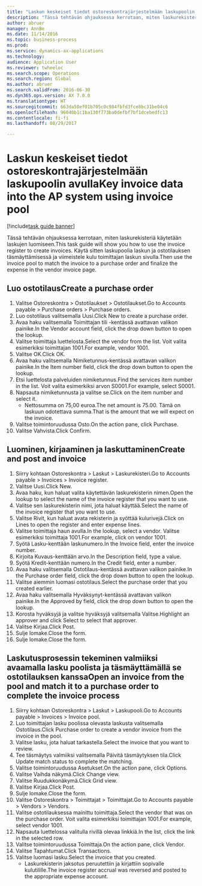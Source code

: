 ```yaml
--- 
title: "Laskun keskeiset tiedot ostoreskontrajärjestelmään laskupoolin avulla"
description: "Tässä tehtävän ohjauksessa kerrotaan, miten laskurekisteriä käytetään laskujen luomiseen."
author: abruer
manager: AnnBe
ms.date: 11/14/2016
ms.topic: business-process
ms.prod: 
ms.service: dynamics-ax-applications
ms.technology: 
audience: Application User
ms.reviewer: twheeloc
ms.search.scope: Operations
ms.search.region: Global
ms.author: abruer
ms.search.validFrom: 2016-06-30
ms.dyn365.ops.version: AX 7.0.0
ms.translationtype: HT
ms.sourcegitcommit: 663da58ef01b705c0c984fbfd3fce8bc31be04c6
ms.openlocfilehash: 96040b1c1ba130f773ba0defbf7bf1dcebedfc13
ms.contentlocale: fi-fi
ms.lasthandoff: 08/29/2017

---
```

# <a name="key-invoice-data-into-the-ap-system-using-invoice-pool"></a><span data-ttu-id="2a24b-103">Laskun keskeiset tiedot ostoreskontrajärjestelmään laskupoolin avulla</span><span class="sxs-lookup"><span data-stu-id="2a24b-103">Key invoice data into the AP system using invoice pool</span></span>

[!include[task guide banner](../../includes/task-guide-banner.md)]

<span data-ttu-id="2a24b-104">Tässä tehtävän ohjauksessa kerrotaan, miten laskurekisteriä käytetään laskujen luomiseen.</span><span class="sxs-lookup"><span data-stu-id="2a24b-104">This task guide will show you how to use the invoice register to create invoices.</span></span>  <span data-ttu-id="2a24b-105">Käytä sitten laskupoolia laskun ja ostotilauksen täsmäyttämisessä ja viimeistele kulu toimittajan laskun sivulla.</span><span class="sxs-lookup"><span data-stu-id="2a24b-105">Then use the invoice pool to match the invoice to a purchase order and finalize the expense in the vendor invoice page.</span></span>


## <a name="create-a-purchase-order"></a><span data-ttu-id="2a24b-106">Luo ostotilaus</span><span class="sxs-lookup"><span data-stu-id="2a24b-106">Create a purchase order</span></span>
1. <span data-ttu-id="2a24b-107">Valitse Ostoreskontra > Ostotilaukset > Ostotilaukset.</span><span class="sxs-lookup"><span data-stu-id="2a24b-107">Go to Accounts payable > Purchase orders > Purchase orders.</span></span>
2. <span data-ttu-id="2a24b-108">Luo ostotilaus valitsemalla Uusi.</span><span class="sxs-lookup"><span data-stu-id="2a24b-108">Click New to create a purchase order.</span></span>
3. <span data-ttu-id="2a24b-109">Avaa haku valitsemalla Toimittajan tili -kentässä avattavan valikon painike.</span><span class="sxs-lookup"><span data-stu-id="2a24b-109">In the Vendor account field, click the drop down button to open the lookup.</span></span>
4. <span data-ttu-id="2a24b-110">Valitse toimittaja luettelosta.</span><span class="sxs-lookup"><span data-stu-id="2a24b-110">Select the vendor from the list.</span></span> <span data-ttu-id="2a24b-111">Voit valita esimerkiksi toimittajan 1001.</span><span class="sxs-lookup"><span data-stu-id="2a24b-111">For example, vendor 1001.</span></span>
5. <span data-ttu-id="2a24b-112">Valitse OK.</span><span class="sxs-lookup"><span data-stu-id="2a24b-112">Click OK.</span></span>
6. <span data-ttu-id="2a24b-113">Avaa haku valitsemalla Nimiketunnus-kentässä avattavan valikon painike.</span><span class="sxs-lookup"><span data-stu-id="2a24b-113">In the Item number field, click the drop down button to open the lookup.</span></span>
7. <span data-ttu-id="2a24b-114">Etsi luettelosta palveluiden nimiketunnus.</span><span class="sxs-lookup"><span data-stu-id="2a24b-114">Find the services item number in the list.</span></span> <span data-ttu-id="2a24b-115">Voit valita esimerkiksi arvon S0001.</span><span class="sxs-lookup"><span data-stu-id="2a24b-115">For example, select S0001.</span></span>
8. <span data-ttu-id="2a24b-116">Napsauta nimiketunnusta ja valitse se.</span><span class="sxs-lookup"><span data-stu-id="2a24b-116">Click on the item number and select it.</span></span>
    * <span data-ttu-id="2a24b-117">Nettosumma on 75,00 euroa.</span><span class="sxs-lookup"><span data-stu-id="2a24b-117">The net amount is 75.00.</span></span>  <span data-ttu-id="2a24b-118">Tämä on laskuun odotettava summa.</span><span class="sxs-lookup"><span data-stu-id="2a24b-118">That is the amount that we will expect on the invoice.</span></span>  
9. <span data-ttu-id="2a24b-119">Valitse toimintoruudussa Osto.</span><span class="sxs-lookup"><span data-stu-id="2a24b-119">On the action pane, click Purchase.</span></span>
10. <span data-ttu-id="2a24b-120">Valitse Vahvista.</span><span class="sxs-lookup"><span data-stu-id="2a24b-120">Click Confirm.</span></span>

## <a name="create-and-post-and-invoice"></a><span data-ttu-id="2a24b-121">Luominen, kirjaaminen ja laskuttaminen</span><span class="sxs-lookup"><span data-stu-id="2a24b-121">Create and post and invoice</span></span>
1. <span data-ttu-id="2a24b-122">Siirry kohtaan Ostoreskontra > Laskut > Laskurekisteri.</span><span class="sxs-lookup"><span data-stu-id="2a24b-122">Go to Accounts payable > Invoices > Invoice register.</span></span>
2. <span data-ttu-id="2a24b-123">Valitse Uusi.</span><span class="sxs-lookup"><span data-stu-id="2a24b-123">Click New.</span></span>
3. <span data-ttu-id="2a24b-124">Avaa haku, kun haluat valita käytettävän laskurekisterin nimen.</span><span class="sxs-lookup"><span data-stu-id="2a24b-124">Open the lookup to select the name of the invoice register that you want to use.</span></span>
4. <span data-ttu-id="2a24b-125">Valitse sen laskurekisterin nimi, jota haluat käyttää.</span><span class="sxs-lookup"><span data-stu-id="2a24b-125">Select the name of the invoice register that you want to use.</span></span>
5. <span data-ttu-id="2a24b-126">Valitse Rivit, kun haluat avata rekisterin ja syöttää kulurivejä.</span><span class="sxs-lookup"><span data-stu-id="2a24b-126">Click on Lines to open the register and enter expense lines.</span></span>
6. <span data-ttu-id="2a24b-127">Valitse toimittaja haun avulla.</span><span class="sxs-lookup"><span data-stu-id="2a24b-127">In the lookup, select a vendor.</span></span> <span data-ttu-id="2a24b-128">Valitse esimerkiksi toimittaja 1001.</span><span class="sxs-lookup"><span data-stu-id="2a24b-128">For example, click on vendor 1001.</span></span>
7. <span data-ttu-id="2a24b-129">Syötä Lasku-kenttään laskunumero.</span><span class="sxs-lookup"><span data-stu-id="2a24b-129">In the Invoice field, enter the invoice number.</span></span>
8. <span data-ttu-id="2a24b-130">Kirjoita Kuvaus-kenttään arvo.</span><span class="sxs-lookup"><span data-stu-id="2a24b-130">In the Description field, type a value.</span></span>
9. <span data-ttu-id="2a24b-131">Syötä Kredit-kenttään numero.</span><span class="sxs-lookup"><span data-stu-id="2a24b-131">In the Credit field, enter a number.</span></span>
10. <span data-ttu-id="2a24b-132">Avaa haku valitsemalla Ostotilaus-kentässä avattavan valikon painike.</span><span class="sxs-lookup"><span data-stu-id="2a24b-132">In the Purchase order field, click the drop down button to open the lookup.</span></span>
11. <span data-ttu-id="2a24b-133">Valitse aiemmin luomasi ostotilaus.</span><span class="sxs-lookup"><span data-stu-id="2a24b-133">Select the purchase order that you created earlier.</span></span>
12. <span data-ttu-id="2a24b-134">Avaa haku valitsemalla Hyväksynyt-kentässä avattavan valikon painike.</span><span class="sxs-lookup"><span data-stu-id="2a24b-134">In the Approved by field, click the drop down button to open the lookup.</span></span>
13. <span data-ttu-id="2a24b-135">Korosta hyväksyjä ja valitse hyväksyjä valitsemalla Valitse.</span><span class="sxs-lookup"><span data-stu-id="2a24b-135">Highlight an approver and click Select to select that approver.</span></span>
14. <span data-ttu-id="2a24b-136">Valitse Kirjaa.</span><span class="sxs-lookup"><span data-stu-id="2a24b-136">Click Post.</span></span>
15. <span data-ttu-id="2a24b-137">Sulje lomake.</span><span class="sxs-lookup"><span data-stu-id="2a24b-137">Close the form.</span></span>
16. <span data-ttu-id="2a24b-138">Sulje lomake.</span><span class="sxs-lookup"><span data-stu-id="2a24b-138">Close the form.</span></span>

## <a name="open-an-invoice-from-the-pool-and-match-it-to-a-purchase-order-to-complete-the-invoice-process"></a><span data-ttu-id="2a24b-139">Laskutusprosessin tekeminen valmiiksi avaamalla lasku poolista ja täsmäyttämällä se ostotilauksen kanssa</span><span class="sxs-lookup"><span data-stu-id="2a24b-139">Open an invoice from the pool and match it to a purchase order to complete the invoice process</span></span>
1. <span data-ttu-id="2a24b-140">Siirry kohtaan Ostoreskontra > Laskut > Laskupooli.</span><span class="sxs-lookup"><span data-stu-id="2a24b-140">Go to Accounts payable > Invoices > Invoice pool.</span></span>
2. <span data-ttu-id="2a24b-141">Luo toimittajan lasku poolissa olevasta laskusta valitsemalla Ostotilaus.</span><span class="sxs-lookup"><span data-stu-id="2a24b-141">Click Purchase order to create a vendor invoice from the invoice in the pool.</span></span>
3. <span data-ttu-id="2a24b-142">Valitse lasku, jota haluat tarkastella.</span><span class="sxs-lookup"><span data-stu-id="2a24b-142">Select the invoice that you want to review.</span></span>
4. <span data-ttu-id="2a24b-143">Tee täsmäytys valmiiksi valitsemalla Päivitä täsmäytyksen tila.</span><span class="sxs-lookup"><span data-stu-id="2a24b-143">Click Update match status to complete the matching.</span></span>
5. <span data-ttu-id="2a24b-144">Valitse toimintoruudussa Asetukset.</span><span class="sxs-lookup"><span data-stu-id="2a24b-144">On the action pane, click Options.</span></span>
6. <span data-ttu-id="2a24b-145">Valitse Vaihda näkymä.</span><span class="sxs-lookup"><span data-stu-id="2a24b-145">Click Change view.</span></span>
7. <span data-ttu-id="2a24b-146">Valitse Ruudukkonäkymä.</span><span class="sxs-lookup"><span data-stu-id="2a24b-146">Click Grid view.</span></span>
8. <span data-ttu-id="2a24b-147">Valitse Kirjaa.</span><span class="sxs-lookup"><span data-stu-id="2a24b-147">Click Post.</span></span>
9. <span data-ttu-id="2a24b-148">Sulje lomake.</span><span class="sxs-lookup"><span data-stu-id="2a24b-148">Close the form.</span></span>
10. <span data-ttu-id="2a24b-149">Valitse Ostoreskontra > Toimittajat > Toimittajat.</span><span class="sxs-lookup"><span data-stu-id="2a24b-149">Go to Accounts payable > Vendors > Vendors.</span></span>
11. <span data-ttu-id="2a24b-150">Valitse ostotilauksessa mainittu toimittaja.</span><span class="sxs-lookup"><span data-stu-id="2a24b-150">Select the vendor that was on the purchase order.</span></span> <span data-ttu-id="2a24b-151">Voit valita esimerkiksi toimittajan 1001.</span><span class="sxs-lookup"><span data-stu-id="2a24b-151">For example, select vendor 1001.</span></span>
12. <span data-ttu-id="2a24b-152">Napsauta luettelossa valitulla rivillä olevaa linkkiä.</span><span class="sxs-lookup"><span data-stu-id="2a24b-152">In the list, click the link in the selected row.</span></span>
13. <span data-ttu-id="2a24b-153">Valitse toimintoruudussa Toimittaja.</span><span class="sxs-lookup"><span data-stu-id="2a24b-153">On the action pane, click Vendor.</span></span>
14. <span data-ttu-id="2a24b-154">Valitse Tapahtumat.</span><span class="sxs-lookup"><span data-stu-id="2a24b-154">Click Transactions.</span></span>
15. <span data-ttu-id="2a24b-155">Valitse luomasi lasku.</span><span class="sxs-lookup"><span data-stu-id="2a24b-155">Select the invoice that you created.</span></span>
    * <span data-ttu-id="2a24b-156">Laskurekisterin jaksotus peruutettiin ja kirjattiin sopivalle kulutilille.</span><span class="sxs-lookup"><span data-stu-id="2a24b-156">The invoice register accrual was reversed and posted to the appropriate expense account.</span></span>  


